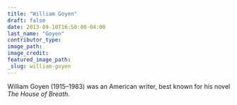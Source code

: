 ```yaml
---
title: "William Goyen"
draft: false
date: 2013-09-18T16:50:00-04:00
last_name: "Goyen"
contributor_type:
image_path:
image_credit:
featured_image_path:
_slug: william-goyen
---
```


William Goyen (1915–1983) was an American writer, best known for his novel _The House of Breath_.

